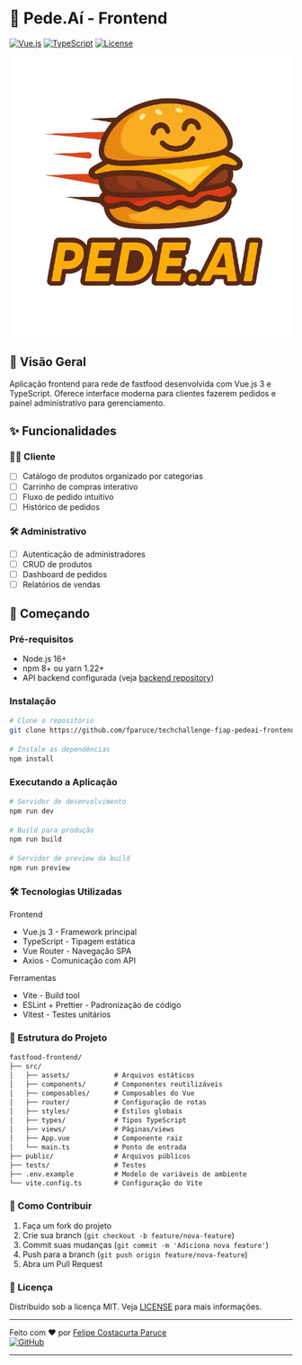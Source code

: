 # 🍔 Pede.Aí - Frontend

[![Vue.js](https://img.shields.io/badge/Vue.js-3.x-4FC08D?logo=vuedotjs)](https://vuejs.org/)
[![TypeScript](https://img.shields.io/badge/TypeScript-4.x-3178C6?logo=typescript)](https://www.typescriptlang.org/)
[![License](https://img.shields.io/badge/license-MIT-blue.svg)](LICENSE)

<div align="center">
  <img src="public/pedeai-logo.png" alt="PedeAi Logo" width="500">
</div>

## 📌 Visão Geral

Aplicação frontend para rede de fastfood desenvolvida com Vue.js 3 e TypeScript. Oferece interface moderna para clientes fazerem pedidos e painel administrativo para gerenciamento.

## ✨ Funcionalidades

### 🧑‍💻 Cliente
- [ ] Catálogo de produtos organizado por categorias
- [ ] Carrinho de compras interativo
- [ ] Fluxo de pedido intuitivo
- [ ] Histórico de pedidos

### 🛠️ Administrativo
- [ ] Autenticação de administradores
- [ ] CRUD de produtos
- [ ] Dashboard de pedidos
- [ ] Relatórios de vendas

## 🚀 Começando

### Pré-requisitos
- Node.js 16+
- npm 8+ ou yarn 1.22+
- API backend configurada (veja [backend repository](https://github.com/rhazevedodev/techchallenge-fiap-pedeai))

### Instalação
```bash
# Clone o repositório
git clone https://github.com/fparuce/techchallenge-fiap-pedeai-frontend-vue.git

# Instale as dependências
npm install
```
### Executando a Aplicação
```bash
# Servidor de desenvolvimento
npm run dev

# Build para produção
npm run build

# Servidor de preview da build
npm run preview
```

### 🛠️ Tecnologias Utilizadas
Frontend
- Vue.js 3 - Framework principal
- TypeScript - Tipagem estática
- Vue Router - Navegação SPA
- Axios - Comunicação com API

Ferramentas
- Vite - Build tool
- ESLint + Prettier - Padronização de código
- Vitest - Testes unitários

### 📂 Estrutura do Projeto
```
fastfood-frontend/
├── src/
│   ├── assets/           # Arquivos estáticos
│   ├── components/       # Componentes reutilizáveis
│   ├── composables/      # Composables do Vue
│   ├── router/           # Configuração de rotas
│   ├── styles/           # Estilos globais
│   ├── types/            # Tipos TypeScript
│   ├── views/            # Páginas/views
│   ├── App.vue           # Componente raiz
│   └── main.ts           # Ponto de entrada
├── public/               # Arquivos públicos
├── tests/                # Testes
├── .env.example          # Modelo de variáveis de ambiente
└── vite.config.ts        # Configuração do Vite
```

### 🤝 Como Contribuir
1. Faça um fork do projeto
2. Crie sua branch (`git checkout -b feature/nova-feature`)
3. Commit suas mudanças (`git commit -m 'Adiciona nova feature'`)
4. Push para a branch (`git push origin feature/nova-feature`)
5. Abra um Pull Request

### 📄 Licença
Distribuído sob a licença MIT. Veja [LICENSE](LICENSE) para mais informações.

---

Feito com ❤️ por [Felipe Costacurta Paruce](https://github.com/fparuce)  
[![GitHub](https://img.shields.io/github/followers/fparuce?style=social)](https://github.com/fparuce)

---
